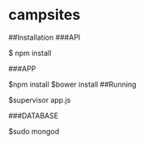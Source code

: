 # campsites

##Installation ###API

$ npm install

###APP

$npm install
$bower install
##Running

$supervisor app.js

###DATABASE

$sudo mongod
